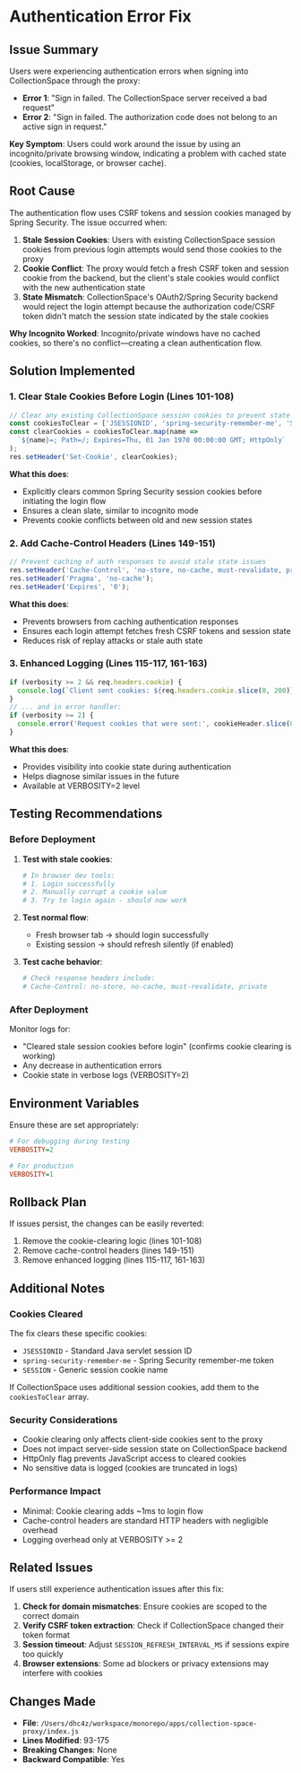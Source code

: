 # Authentication Error Fix

## Issue Summary

Users were experiencing authentication errors when signing into CollectionSpace through the proxy:

- **Error 1**: "Sign in failed. The CollectionSpace server received a bad request"
- **Error 2**: "Sign in failed. The authorization code does not belong to an active sign in request."

**Key Symptom**: Users could work around the issue by using an incognito/private browsing window, indicating a problem with cached state (cookies, localStorage, or browser cache).

## Root Cause

The authentication flow uses CSRF tokens and session cookies managed by Spring Security. The issue occurred when:

1. **Stale Session Cookies**: Users with existing CollectionSpace session cookies from previous login attempts would send those cookies to the proxy
2. **Cookie Conflict**: The proxy would fetch a fresh CSRF token and session cookie from the backend, but the client's stale cookies would conflict with the new authentication state
3. **State Mismatch**: CollectionSpace's OAuth2/Spring Security backend would reject the login attempt because the authorization code/CSRF token didn't match the session state indicated by the stale cookies

**Why Incognito Worked**: Incognito/private windows have no cached cookies, so there's no conflict—creating a clean authentication flow.

## Solution Implemented

### 1. Clear Stale Cookies Before Login (Lines 101-108)

```javascript
// Clear any existing CollectionSpace session cookies to prevent state conflicts
const cookiesToClear = ['JSESSIONID', 'spring-security-remember-me', 'SESSION'];
const clearCookies = cookiesToClear.map(name => 
  `${name}=; Path=/; Expires=Thu, 01 Jan 1970 00:00:00 GMT; HttpOnly`
);
res.setHeader('Set-Cookie', clearCookies);
```

**What this does**: 
- Explicitly clears common Spring Security session cookies before initiating the login flow
- Ensures a clean slate, similar to incognito mode
- Prevents cookie conflicts between old and new session states

### 2. Add Cache-Control Headers (Lines 149-151)

```javascript
// Prevent caching of auth responses to avoid stale state issues
res.setHeader('Cache-Control', 'no-store, no-cache, must-revalidate, private');
res.setHeader('Pragma', 'no-cache');
res.setHeader('Expires', '0');
```

**What this does**:
- Prevents browsers from caching authentication responses
- Ensures each login attempt fetches fresh CSRF tokens and session state
- Reduces risk of replay attacks or stale auth state

### 3. Enhanced Logging (Lines 115-117, 161-163)

```javascript
if (verbosity >= 2 && req.headers.cookie) {
  console.log(`Client sent cookies: ${req.headers.cookie.slice(0, 200)}`);
}
// ... and in error handler:
if (verbosity >= 2) {
  console.error('Request cookies that were sent:', cookieHeader.slice(0, 200));
}
```

**What this does**:
- Provides visibility into cookie state during authentication
- Helps diagnose similar issues in the future
- Available at VERBOSITY=2 level

## Testing Recommendations

### Before Deployment

1. **Test with stale cookies**:
   ```bash
   # In browser dev tools:
   # 1. Login successfully
   # 2. Manually corrupt a cookie value
   # 3. Try to login again - should now work
   ```

2. **Test normal flow**:
   - Fresh browser tab → should login successfully
   - Existing session → should refresh silently (if enabled)

3. **Test cache behavior**:
   ```bash
   # Check response headers include:
   # Cache-Control: no-store, no-cache, must-revalidate, private
   ```

### After Deployment

Monitor logs for:
- "Cleared stale session cookies before login" (confirms cookie clearing is working)
- Any decrease in authentication errors
- Cookie state in verbose logs (VERBOSITY=2)

## Environment Variables

Ensure these are set appropriately:

```ini
# For debugging during testing
VERBOSITY=2

# For production
VERBOSITY=1
```

## Rollback Plan

If issues persist, the changes can be easily reverted:
1. Remove the cookie-clearing logic (lines 101-108)
2. Remove cache-control headers (lines 149-151)
3. Remove enhanced logging (lines 115-117, 161-163)

## Additional Notes

### Cookies Cleared

The fix clears these specific cookies:
- `JSESSIONID` - Standard Java servlet session ID
- `spring-security-remember-me` - Spring Security remember-me token
- `SESSION` - Generic session cookie name

If CollectionSpace uses additional session cookies, add them to the `cookiesToClear` array.

### Security Considerations

- Cookie clearing only affects client-side cookies sent to the proxy
- Does not impact server-side session state on CollectionSpace backend
- HttpOnly flag prevents JavaScript access to cleared cookies
- No sensitive data is logged (cookies are truncated in logs)

### Performance Impact

- Minimal: Cookie clearing adds ~1ms to login flow
- Cache-control headers are standard HTTP headers with negligible overhead
- Logging overhead only at VERBOSITY >= 2

## Related Issues

If users still experience authentication issues after this fix:

1. **Check for domain mismatches**: Ensure cookies are scoped to the correct domain
2. **Verify CSRF token extraction**: Check if CollectionSpace changed their token format
3. **Session timeout**: Adjust `SESSION_REFRESH_INTERVAL_MS` if sessions expire too quickly
4. **Browser extensions**: Some ad blockers or privacy extensions may interfere with cookies

## Changes Made

- **File**: `/Users/dhc4z/workspace/monorepo/apps/collection-space-proxy/index.js`
- **Lines Modified**: 93-175
- **Breaking Changes**: None
- **Backward Compatible**: Yes
